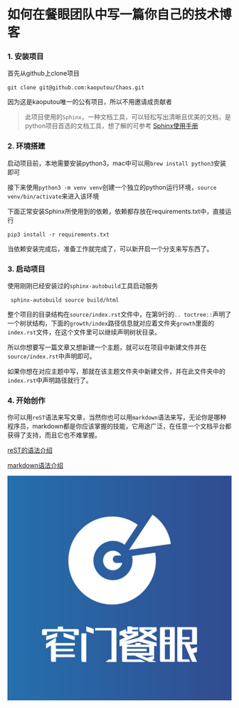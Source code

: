 # 如何在餐眼团队中写一篇你自己的技术博客


### 1. 安装项目

首先从github上clone项目
```
git clone git@github.com:kaoputou/Chaos.git
```
因为这是kaoputou唯一的公有项目，所以不用邀请成贡献者

> 此项目使用的`Sphinx`，一种文档工具，可以轻松写出清晰且优美的文档，是python项目首选的文档工具，想了解的可参考
> [Sphinx使用手册](https://zh-sphinx-doc.readthedocs.io/en/latest/index.html)


### 2. 环境搭建

启动项目前，本地需要安装python3，mac中可以用`brew install python3`安装即可

接下来使用`python3 -m venv venv`创建一个独立的python运行环境，`source venv/bin/activate`来进入该环境

下面正常安装Sphinx所使用到的依赖，依赖都存放在requirements.txt中，直接运行
```
pip3 install -r requirements.txt
```

当依赖安装完成后，准备工作就完成了，可以新开启一个分支来写东西了。


### 3. 启动项目

使用刚刚已经安装过的`sphinx-autobuild`工具启动服务

```
 sphinx-autobuild source build/html
```

整个项目的目录结构在`source/index.rst`文件中，在第9行的`.. toctree::`声明了一个树状结构，下面的`growth/index`路径信息就对应着文件夹`growth`里面的`index.rst`文件，在这个文件里可以继续声明树状目录。

所以你想要写一篇文章又想新建一个主题，就可以在项目中新建文件并在`source/index.rst`中声明即可。

如果你想在对应主题中写，那就在该主题文件夹中新建文件，并在此文件夹中的`index.rst`中声明路径就行了。


### 4. 开始创作

你可以用`reST`语法来写文章，当然你也可以用`markdown`语法来写，无论你是哪种程序员，markdown都是你应该掌握的技能，它用途广泛，在任意一个文档平台都获得了支持，而且它也不难掌握。

[reST的语法介绍](https://zh-sphinx-doc.readthedocs.io/en/latest/rest.html)

[markdown语法介绍](https://www.markdown.xyz/basic-syntax/)

![logo](../../media/cylogo.png)
